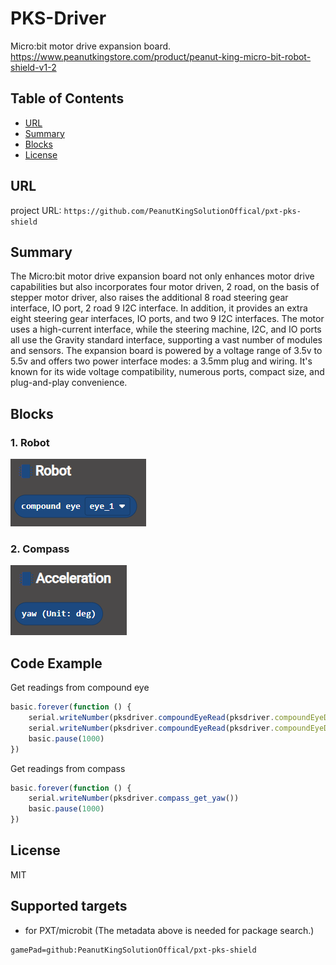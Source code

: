 # PKS-Driver

Micro:bit motor drive expansion board. \
https://www.peanutkingstore.com/product/peanut-king-micro-bit-robot-shield-v1-2

## Table of Contents

* [URL](#url)
* [Summary](#summary)
* [Blocks](#blocks)
* [License](#license)

## URL
project URL:  ```https://github.com/PeanutKingSolutionOffical/pxt-pks-shield```

## Summary
The Micro:bit motor drive expansion board not only enhances motor drive capabilities but also incorporates four motor driven, 2 road, on the basis of stepper motor driver, 
also raises the additional 8 road steering gear interface, IO port, 2 road 9 I2C interface.
In addition, it provides an extra eight steering gear interfaces, IO ports, and two 9 I2C interfaces.
The motor uses a high-current interface, while the steering machine, I2C, and IO ports all use the Gravity standard interface, supporting a vast number of modules and sensors. 
The expansion board is powered by a voltage range of 3.5v to 5.5v and offers two power interface modes: a 3.5mm plug and wiring. 
It's known for its wide voltage compatibility, numerous ports, compact size, and plug-and-play convenience.

## Blocks
### 1. Robot
![image](images/robot.png)

### 2. Compass
![image](images/compass.png)

## Code Example
Get readings from compound eye
```JavaScript
basic.forever(function () {
    serial.writeNumber(pksdriver.compoundEyeRead(pksdriver.compoundEyeData.max_eye))
    serial.writeNumber(pksdriver.compoundEyeRead(pksdriver.compoundEyeData.max_eye_value))
    basic.pause(1000)
})
```

Get readings from compass
```JavaScript
basic.forever(function () {
    serial.writeNumber(pksdriver.compass_get_yaw())
    basic.pause(1000)
})
```


## License

MIT

## Supported targets

* for PXT/microbit
(The metadata above is needed for package search.)
```package
gamePad=github:PeanutKingSolutionOffical/pxt-pks-shield
```
